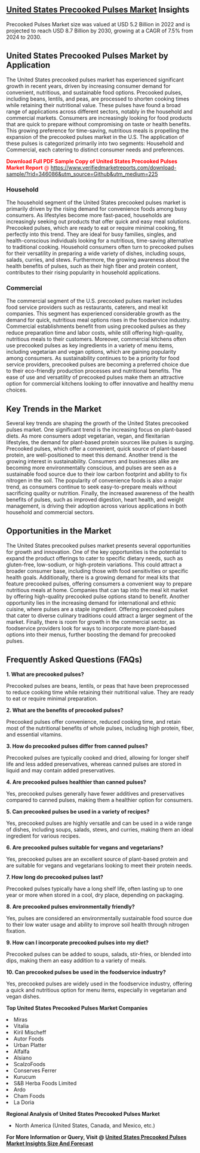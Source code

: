 <h2><a href="https://www.verifiedmarketreports.com/download-sample/?rid=346086&amp;utm_source=Github&amp;utm_medium=225" target="_blank">United States Precooked Pulses Market</a> Insights</h2><p>Precooked Pulses Market size was valued at USD 5.2 Billion in 2022 and is projected to reach USD 8.7 Billion by 2030, growing at a CAGR of 7.5% from 2024 to 2030.</p><p> <h2>United States Precooked Pulses Market by Application</h2> <p>The United States precooked pulses market has experienced significant growth in recent years, driven by increasing consumer demand for convenient, nutritious, and sustainable food options. Precooked pulses, including beans, lentils, and peas, are processed to shorten cooking times while retaining their nutritional value. These pulses have found a broad range of applications across different sectors, notably in the household and commercial markets. Consumers are increasingly looking for food products that are quick to prepare without compromising on taste or health benefits. This growing preference for time-saving, nutritious meals is propelling the expansion of the precooked pulses market in the U.S. The application of these pulses is categorized primarily into two segments: Household and Commercial, each catering to distinct consumer needs and preferences. <p><span class=""><span style="color: #ff0000;"><strong>Download Full PDF Sample Copy of United States Precooked Pulses Market Report</strong> @ </span><a href="https://www.verifiedmarketreports.com/download-sample/?rid=346086&amp;utm_source=Github&amp;utm_medium=225" target="_blank">https://www.verifiedmarketreports.com/download-sample/?rid=346086&amp;utm_source=Github&amp;utm_medium=225</a></span></p></p> <h3>Household</h3> <p>The household segment of the United States precooked pulses market is primarily driven by the rising demand for convenience foods among busy consumers. As lifestyles become more fast-paced, households are increasingly seeking out products that offer quick and easy meal solutions. Precooked pulses, which are ready to eat or require minimal cooking, fit perfectly into this trend. They are ideal for busy families, singles, and health-conscious individuals looking for a nutritious, time-saving alternative to traditional cooking. Household consumers often turn to precooked pulses for their versatility in preparing a wide variety of dishes, including soups, salads, curries, and stews. Furthermore, the growing awareness about the health benefits of pulses, such as their high fiber and protein content, contributes to their rising popularity in household applications.</p> <h3>Commercial</h3> <p>The commercial segment of the U.S. precooked pulses market includes food service providers such as restaurants, caterers, and meal kit companies. This segment has experienced considerable growth as the demand for quick, nutritious meal options rises in the foodservice industry. Commercial establishments benefit from using precooked pulses as they reduce preparation time and labor costs, while still offering high-quality, nutritious meals to their customers. Moreover, commercial kitchens often use precooked pulses as key ingredients in a variety of menu items, including vegetarian and vegan options, which are gaining popularity among consumers. As sustainability continues to be a priority for food service providers, precooked pulses are becoming a preferred choice due to their eco-friendly production processes and nutritional benefits. The ease of use and versatility of precooked pulses make them an attractive option for commercial kitchens looking to offer innovative and healthy menu choices.</p> <h2>Key Trends in the Market</h2> <p>Several key trends are shaping the growth of the United States precooked pulses market. One significant trend is the increasing focus on plant-based diets. As more consumers adopt vegetarian, vegan, and flexitarian lifestyles, the demand for plant-based protein sources like pulses is surging. Precooked pulses, which offer a convenient, quick source of plant-based protein, are well-positioned to meet this demand. Another trend is the growing interest in sustainability. Consumers and businesses alike are becoming more environmentally conscious, and pulses are seen as a sustainable food source due to their low carbon footprint and ability to fix nitrogen in the soil. The popularity of convenience foods is also a major trend, as consumers continue to seek easy-to-prepare meals without sacrificing quality or nutrition. Finally, the increased awareness of the health benefits of pulses, such as improved digestion, heart health, and weight management, is driving their adoption across various applications in both household and commercial sectors.</p> <h2>Opportunities in the Market</h2> <p>The United States precooked pulses market presents several opportunities for growth and innovation. One of the key opportunities is the potential to expand the product offerings to cater to specific dietary needs, such as gluten-free, low-sodium, or high-protein variations. This could attract a broader consumer base, including those with food sensitivities or specific health goals. Additionally, there is a growing demand for meal kits that feature precooked pulses, offering consumers a convenient way to prepare nutritious meals at home. Companies that can tap into the meal kit market by offering high-quality precooked pulse options stand to benefit. Another opportunity lies in the increasing demand for international and ethnic cuisine, where pulses are a staple ingredient. Offering precooked pulses that cater to diverse culinary traditions could attract a larger segment of the market. Finally, there is room for growth in the commercial sector, as foodservice providers look for ways to incorporate more plant-based options into their menus, further boosting the demand for precooked pulses.</p> <h2>Frequently Asked Questions (FAQs)</h2> <p><strong>1. What are precooked pulses?</strong></p> <p>Precooked pulses are beans, lentils, or peas that have been preprocessed to reduce cooking time while retaining their nutritional value. They are ready to eat or require minimal preparation.</p> <p><strong>2. What are the benefits of precooked pulses?</strong></p> <p>Precooked pulses offer convenience, reduced cooking time, and retain most of the nutritional benefits of whole pulses, including high protein, fiber, and essential vitamins.</p> <p><strong>3. How do precooked pulses differ from canned pulses?</strong></p> <p>Precooked pulses are typically cooked and dried, allowing for longer shelf life and less added preservatives, whereas canned pulses are stored in liquid and may contain added preservatives.</p> <p><strong>4. Are precooked pulses healthier than canned pulses?</strong></p> <p>Yes, precooked pulses generally have fewer additives and preservatives compared to canned pulses, making them a healthier option for consumers.</p> <p><strong>5. Can precooked pulses be used in a variety of recipes?</strong></p> <p>Yes, precooked pulses are highly versatile and can be used in a wide range of dishes, including soups, salads, stews, and curries, making them an ideal ingredient for various recipes.</p> <p><strong>6. Are precooked pulses suitable for vegans and vegetarians?</strong></p> <p>Yes, precooked pulses are an excellent source of plant-based protein and are suitable for vegans and vegetarians looking to meet their protein needs.</p> <p><strong>7. How long do precooked pulses last?</strong></p> <p>Precooked pulses typically have a long shelf life, often lasting up to one year or more when stored in a cool, dry place, depending on packaging.</p> <p><strong>8. Are precooked pulses environmentally friendly?</strong></p> <p>Yes, pulses are considered an environmentally sustainable food source due to their low water usage and ability to improve soil health through nitrogen fixation.</p> <p><strong>9. How can I incorporate precooked pulses into my diet?</strong></p> <p>Precooked pulses can be added to soups, salads, stir-fries, or blended into dips, making them an easy addition to a variety of meals.</p> <p><strong>10. Can precooked pulses be used in the foodservice industry?</strong></p> <p>Yes, precooked pulses are widely used in the foodservice industry, offering a quick and nutritious option for menu items, especially in vegetarian and vegan dishes.</p> </p><p><strong>Top United States Precooked Pulses Market Companies</strong></p><div data-test-id=""><p><li>Miras</li><li> Vitalia</li><li> Kiril Mischeff</li><li> Autor Foods</li><li> Urban Platter</li><li> Alfalfa</li><li> Alsiano</li><li> ScalzoFoods</li><li> Conserves Ferrer</li><li> Kurucum</li><li> S&B Herba Foods Limited</li><li> Ardo</li><li> Cham Foods</li><li> La Doria</li></p><div><strong>Regional Analysis of&nbsp;United States Precooked Pulses Market</strong></div><ul><li dir="ltr"><p dir="ltr">North America&nbsp;(United States, Canada, and Mexico, etc.)</p></li></ul><p><strong>For More Information or Query, Visit @&nbsp;</strong><strong><a href="https://www.verifiedmarketreports.com/product/precooked-pulses-market/?utm_source=Github&amp;utm_medium=225" target="_blank">United States Precooked Pulses Market Insights Size And Forecast</a></strong></p></div>
